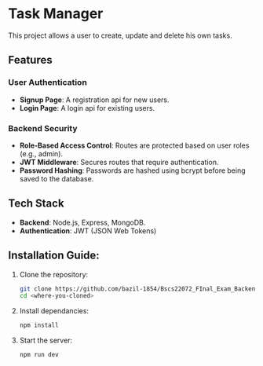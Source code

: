 # Task Manager
This project allows a user to create, update and delete his own tasks.

## Features

### User Authentication
- **Signup Page**: A registration api for new users.
- **Login Page**: A login api for existing users. 

### Backend Security
- **Role-Based Access Control**: Routes are protected based on user roles (e.g., admin).
- **JWT Middleware**: Secures routes that require authentication.
- **Password Hashing**: Passwords are hashed using bcrypt before being saved to the database.
 
## Tech Stack 
- **Backend**: Node.js, Express, MongoDB.
- **Authentication**: JWT (JSON Web Tokens) 

## Installation Guide:

1. Clone the repository:
   ```bash
   git clone https://github.com/bazil-1854/Bscs22072_FInal_Exam_Backend.git
   cd <where-you-cloned>
   ```

   
2. Install dependancies:
   ```bash
   npm install
   ```

3. Start the server:
   ```bash
   npm run dev
   ```
